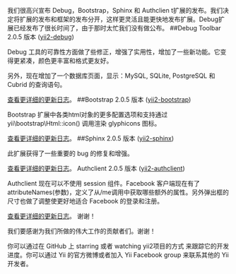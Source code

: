 我们很高兴宣布 Debug，Bootstrap，Sphinx 和 Authclien t扩展的发布。我们决定将扩展的发布和框架的发布分开，这样更灵活且能更快地发布扩展。Debug扩展已经发布了很长时间了，由于那时太忙我们没有做公布。
##Debug Toolbar 2.0.5 版本 ([yii2-debug](https://github.com/yiisoft/yii2-debug/))

Debug 工具的可靠性方面做了些修正，增强了实用性，增加了一些新功能。它变得更紧凑，颜色更丰富和格式更友好。

另外，现在增加了一个数据库页面，显示：MySQL, SQLite, PostgreSQL 和 Cubrid 的查询语句。

[查看更详细的更新日志](https://github.com/yiisoft/yii2-debug/blob/master/CHANGELOG.md#205-august-06-2015)。
##Bootstrap 2.0.5 版本 ([yii2-bootstrap](https://github.com/yiisoft/yii2-bootstrap/))

Bootstrap 扩展中各类html对象的更多配置选项和支持通过 yii\bootstrap\Html::icon() 调用渲染 glyphicons 图标。

[查看更详细的更新日志](https://github.com/yiisoft/yii2-bootstrap/blob/master/CHANGELOG.md#205-september-23-2015)。
##Sphinx 2.0.5 版本 ([yii2-sphinx](https://github.com/yiisoft/yii2-sphinx/))

此扩展获得了一些重要的 bug 的修复和增强。

[查看更详细的更新日志](https://github.com/yiisoft/yii2-sphinx/blob/master/CHANGELOG.md#205-september-23-2015)。
Authclient 2.0.5 版本 ([yii2-authclient](https://github.com/yiisoft/yii2-authclient/))

Authclient 现在可以不使用 session 组件。Facebook 客户端现在有了attributeNames(参数)，定义了从/me调用中获取哪些额外的属性。另外弹出框的尺寸也做了调整使更好地适合 Facebook 的登录和注册。

[查看更详细的更新日志](https://github.com/yiisoft/yii2-authclient/blob/master/CHANGELOG.md#205-september-23-2015)。
谢谢！

我们要感谢为我们所做的伟大工作的贡献者们。谢谢！

你可以通过在 GitHub 上 starring 或者 watching yii2项目的方式 来跟踪它的开发进度。你可以通过 Yii 的官方微博或者加入 Yii Facebook group 来联系其他的 Yii 开发者。